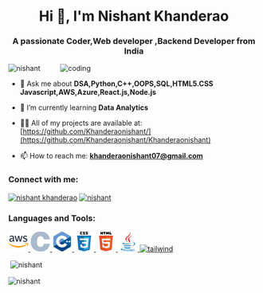 <h1 align="center">Hi 👋, I'm Nishant Khanderao</h1>
<h3 align="center">A passionate Coder,Web developer ,Backend Developer from India</h3>
<img align="right" alt="coding" width="400" src="https://camo.githubusercontent.com/a891d7d5917bebbdfcedb02348ab06be64822b69e8d1cfdad45e6dc5279f6ca7/68747470733a2f2f6d656469612e74656e6f722e636f6d2f7a7a6e746d325f3942336741414141432f6861636b65722e676966"

<p align="left"> <img src="https://komarev.com/ghpvc/?username=Khanderaonishant&label=Profile%20views&color=0e75b6&style=flat" alt="nishant" /> </p>

- 💬 Ask me about **DSA,Python,C++,OOPS,SQL,HTML5.CSS Javascript,AWS,Azure,React.js,Node.js**

- 🌱 I’m currently learning **Data Analytics**


- 👨‍💻 All of my projects are available at: [https://github.com/Khanderaonishant/](https://github.com/Khanderaonishant/Khanderaonishant)

- 📫 How to reach me: **khanderaonishant07@gmail.com**

<h3 align="left">Connect with me:</h3>
<p align="left">
<a href="https://in.linkedin.com/in/nishant-khanderao-953a99290" target="blank"><img align="center" src="https://raw.githubusercontent.com/rahuldkjain/github-profile-readme-generator/master/src/images/icons/Social/linked-in-alt.svg" alt="nishant khanderao" height="30" width="40" /></a>
<a href="https://leetcode.com/u/nishantkhanderao143/" target="blank"><img align="center" src="https://raw.githubusercontent.com/rahuldkjain/github-profile-readme-generator/master/src/images/icons/Social/leet-code.svg" alt="nishant" height="30" width="40" /></a>
</p>

<h3 align="left">Languages and Tools:</h3>
<p align="left"> <a href="https://aws.amazon.com" target="_blank" rel="noreferrer"> <img src="https://raw.githubusercontent.com/devicons/devicon/master/icons/amazonwebservices/amazonwebservices-original-wordmark.svg" alt="aws" width="40" height="40"/> </a> <a href="https://www.cprogramming.com/" target="_blank" rel="noreferrer"> <img src="https://raw.githubusercontent.com/devicons/devicon/master/icons/c/c-original.svg" alt="c" width="40" height="40"/> </a> 
<a href="https://www.w3schools.com/cpp/" target="_blank" rel="noreferrer"> <img src="https://raw.githubusercontent.com/devicons/devicon/master/icons/cplusplus/cplusplus-original.svg" alt="cplusplus" width="40" height="40"/> </a> 
<a href="https://www.w3schools.com/css/" target="_blank" rel="noreferrer"> <img src="https://raw.githubusercontent.com/devicons/devicon/master/icons/css3/css3-original-wordmark.svg" alt="css3" width="40" height="40"/> </a>
<a href="https://www.w3.org/html/" target="_blank" rel="noreferrer"> <img src="https://raw.githubusercontent.com/devicons/devicon/master/icons/html5/html5-original-wordmark.svg" alt="html5" width="40" height="40"/> </a> 
<a href="https://www.java.com" target="_blank" rel="noreferrer"> <img src="https://raw.githubusercontent.com/devicons/devicon/master/icons/java/java-original.svg" alt="java" width="40" height="40"/> </a> 
<a href="https://tailwindcss.com/" target="_blank" rel="noreferrer"> <img src="https://www.vectorlogo.zone/logos/tailwindcss/tailwindcss-icon.svg" alt="tailwind" width="40" height="40"/> </a> </p>



<p>&nbsp;<img align="center" src="https://github-readme-stats.vercel.app/api?username=Khanderaonishant&show_icons=true&locale=en" alt="nishant" /></p>

<p><img align="center" src="https://github-readme-streak-stats.herokuapp.com/?user=Khanderaonishant&" alt="nishant" /></p>
